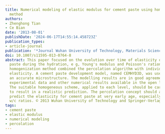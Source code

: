 ```yaml
---
title: Numerical modeling of elastic modulus for cement paste using homogenization
  method
authors:
- Zhenghong Tian
- Ce Bian
date: '2013-08-01'
publishDate: '2024-06-17T14:55:14.458723Z'
publication_types:
- article-journal
publication: '*Journal Wuhan University of Technology, Materials Science Edition*'
doi: 10.1007/s11595-013-0764-8
abstract: This paper focused on the evolution over time of elasticity of the cement
  paste during the hydration, e g, Young's modulus and Poisson's ration, by the proposed
  homogenization method combined the percolation algorithm with individual phase intrinsic
  elasticity. A cement paste development model, named CEMHYD3D, was used to establish
  an accurate microstructure. The modelling results are in good agreement with the
  experimental data and other numerical results available in the open literature.
  The suitable homogeneous scheme, applied to each level, should be carefully chosen
  to result in a realistic prediction. The percolation concept should aims to correctly
  predict the elasticity for cement paste at very early age, especially under low
  w/c ratios. © 2013 Wuhan University of Technology and Springer-Verlag Berlin Heidelberg.
tags:
- cement paste
- elastic modulus
- numerical modeling
- percolation
---
```

